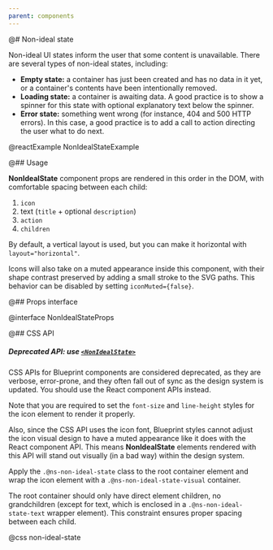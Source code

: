 ```yaml
---
parent: components
---
```


@# Non-ideal state

Non-ideal UI states inform the user that some content is unavailable. There are several types of non-ideal states,
including:

-   **Empty state:** a container has just been created and has no data in it yet, or a container's contents have been
    intentionally removed.
-   **Loading state:** a container is awaiting data. A good practice is to show a spinner for this state with optional
    explanatory text below the spinner.
-   **Error state:** something went wrong (for instance, 404 and 500 HTTP errors). In this case, a good practice is to
    add a call to action directing the user what to do next.

@reactExample NonIdealStateExample

@## Usage

**NonIdealState** component props are rendered in this order in the DOM, with comfortable spacing between each child:

1. `icon`
2. text (`title` + optional `description`)
3. `action`
4. `children`

By default, a vertical layout is used, but you can make it horizontal with `layout="horizontal"`.

Icons will also take on a muted appearance inside this component, with their shape contrast preserved by adding a small stroke to the SVG paths. This behavior can be disabled by setting `iconMuted={false}`.

@## Props interface

@interface NonIdealStateProps

@## CSS API

<div class="@ns-callout @ns-intent-warning @ns-icon-warning-sign @ns-callout-has-body-content">
    <h5 class="@ns-heading">

Deprecated API: use [`<NonIdealState>`](#core/components/non-ideal-state)

</h5>

CSS APIs for Blueprint components are considered deprecated, as they are verbose, error-prone, and they
often fall out of sync as the design system is updated. You should use the React component APIs instead.

Note that you are required to set the `font-size` and `line-height` styles for the icon element to render it properly.

Also, since the CSS API uses the icon font, Blueprint styles cannot adjust the icon visual design to have a muted
appearance like it does with the React component API. This means **NonIdealState** elements rendered with this API will
stand out visually (in a bad way) within the design system.

</div>

Apply the `.@ns-non-ideal-state` class to the root container element and wrap the icon element with a
`.@ns-non-ideal-state-visual` container.

The root container should only have direct element children, no grandchildren (except for text, which is enclosed in a
`.@ns-non-ideal-state-text` wrapper element). This constraint ensures proper spacing between each child.

@css non-ideal-state
